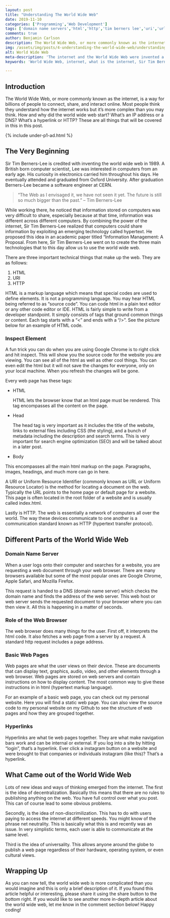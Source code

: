 ```yaml
---
layout: post
title: "Understanding The World Wide Web"
date: 2019-11-10
categories: ['Programming','Web Development']
tags: ['domain name servers','html','http','tim berners lee','uri','url','world wide web']
comments: true
author: Benjamin Carlson
description: The World Wide Web, or more commonly known as the internet, is a way for billions of people to connect, share, and interact online. Most people think they understand how the internet works but it’s more complex than you may think
img: /assets/img/posts/4-understanding-the-world-wide-web/understanding-the-world-wide-web.jpg
alt: World Wide Web
meta-description: 'The internet and the World Wide Web were invented a while ago by Sir Tim Berners-Lee and are one of the most important inventions of all time.'
keywords: 'World Wide Web, internet, what is the internet, Sir Tim Berners-Lee'

---
```


## Introduction
The World Wide Web, or more commonly known as the internet, is a way for billions of people to connect, share, and interact online. Most people think they understand how the internet works but it’s more complex than you may think. How and why did the world wide web start? What’s an IP address or a DNS? What’s a hyperlink or HTTP? These are all things that will be covered in this in this post. 

{% include under-p1-ad.html %}

## The Very Beginning
Sir Tim Berners-Lee is credited with inventing the world wide web in 1989. A British born computer scientist, Lee was interested in computers from an early age. His curiosity in electronics carried him throughout his days. He eventually attended and graduated from Oxford University. After graduation Berners-Lee became a software engineer at CERN.

> “The Web as I envisaged it, we have not seen it yet. The future is still so much bigger than the past.” – Tim Berners-Lee

While working there, he noticed that information stored on computers was very difficult to share, especially because at that time, information was different across different computers. By combining the power of the internet, Sir Tim Berners-Lee realized that computers could share information by exploiting an emerging technology called hypertext. He proposed this idea in an academic paper titled “Information Management: A Proposal. From here, Sir Tim Berners-Lee went on to create the three main technologies that to this day allow us to use the world wide web. 

There are three important technical things that make up the web. They are as follows:
1. HTML
2. URI
3. HTTP

HTML is a markup language which means that special codes are used to define elements. It is not a programming language. You may hear HTML being referred to as “source code”. You can code html in a plain text editor or any other code editor or IDE. HTML is fairly simple to write from a developer standpoint. It simply consists of tags that ground common things or content. Each tag starts with a “<” and ends with a “/>”. See the picture below for an example of HTML code.

### Inspect Element
A fun trick you can do when you are using Google Chrome is to right click and hit inspect. This will show you the source code for the website you are viewing. You can see all of the html as well as other cool things. You can even edit the html but it will not save the changes for everyone, only on your local machine. When you refresh the changes will be gone. 

Every web page has these tags:

- HTML 

  HTML lets the browser know that an html page must be rendered. This tag encompasses all the content on the page. 
- Head 

  The head tag is very important as it includes the title of the website, links to external files including CSS (the styling), and a bunch of metadata including the description and search terms. This is very important for search engine optimization (SEO) and will be talked about in a later post. 
- Body 

 This encompasses all the main html markup on the page. Paragraphs, images, headings, and much more can go in here.
 
 A URI or Uniform Resource Identifier (commonly known as URL or Uniform Resource Locator) is the method for locating a document on the web. Typically the URL points to the home page or default page for a website. This page is often located in the root folder of a website and is usually called index.html.

Lastly is HTTP. The web is essentially a network of computers all over the world. The way these devices communicate to one another is a communication standard known as HTTP (hypertext transfer protocol).

## Different Parts of the World Wide Web
### Domain Name Server
When a user logs onto their computer and searches for a website, you are requesting a web document through your web browser. There are many browsers available but some of the most popular ones are Google Chrome, Apple Safari, and Mozilla Firefox. 

This request is handed to a DNS (domain name server)  which checks the domain name and finds the address of the web server. This web host or web server sends the requested document to your browser where you can then view it. All this is happening in a matter of seconds. 

### Role of the Web Browser
The web browser does many things for the user. First off, it interprets the html code. It also fetches a web page from a server by a request. A standard http request includes a page address.

### Basic Web Pages
Web pages are what the user views on their device. These are documents that can display text, graphics, audio, video, and other elements through a web browser. Web pages are stored on web servers and contain instructions on how to display content. The most common way to give these instructions in in html (hypertext markup language).

For an example of a basic web page, you can check out my personal website. Here you will find a static web page. You can also view the source code to my personal website on my Github to see the structure of web pages and how they are grouped together.

### Hyperlinks
Hyperlinks are what tie web pages together. They are what make navigation bars work and can be internal or external. If you log into a site by hitting “login”, that’s a hyperlink. Ever click a instagram button on a website and were brought to that companies or individuals instagram (like this)? That’s a hyperlink.

## What Came out of the World Wide Web
Lots of new ideas and ways of thinking emerged from the internet. The first is the idea of decentralization. Basically this means that there are no rules to publishing anything on the web. You have full control over what you post. This can of course lead to some obvious problems. 

Secondly, is the idea of non-discrimilization. This has to do with users paying to access the internet at different speeds. You might know of the phrase net neutrality. This is basically what this is and recently was an issue. In very simplistic terms, each user is able to communicate at the same level.

Third is the idea of universality. This allows anyone around the globe to publish a web page regardless of their hardware, operating system, or even cultural views. 

## Wrapping Up
As you can now tell, the world wide web is more complicated than you would imagine and this is only a brief description of it. If you found this article helpful or interesting, please share it using the share button to the bottom right. If you would like to see another more in-depth article about the world wide web, let me know in the comment section below! Happy coding!
